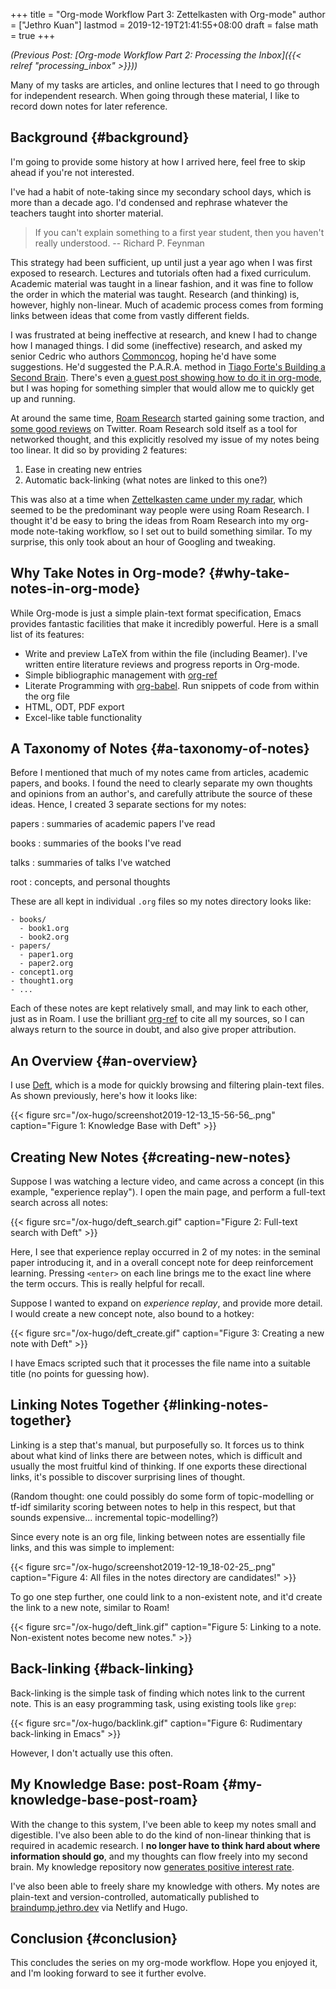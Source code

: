 +++
title = "Org-mode Workflow Part 3: Zettelkasten with Org-mode"
author = ["Jethro Kuan"]
lastmod = 2019-12-19T21:41:55+08:00
draft = false
math = true
+++

_(Previous Post: [Org-mode Workflow Part 2: Processing the Inbox]({{< relref "processing_inbox" >}}))_

Many of my tasks are articles, and online lectures that I need to go
through for independent research. When going through these material, I
like to record down notes for later reference.


## Background {#background}

I'm going to provide some history at how I arrived here, feel free to
skip ahead if you're not interested.

I've had a habit of note-taking since my secondary school days, which
is more than a decade ago. I'd condensed and rephrase whatever the
teachers taught into shorter material.

> If you can't explain something to a first year student, then you
> haven't really understood. -- Richard P. Feynman

This strategy had been sufficient, up until just a year ago when I was
first exposed to research. Lectures and tutorials often had a fixed
curriculum. Academic material was taught in a linear fashion, and it
was fine to follow the order in which the material was taught.
Research (and thinking) is, however, highly non-linear. Much of
academic process comes from forming links between ideas that come from
vastly different fields.

I was frustrated at being ineffective at research, and knew I had to
change how I managed things. I did some (ineffective) research, and
asked my senior Cedric who authors [Commoncog](https://commoncog.com/blog/), hoping he'd have some
suggestions. He'd suggested the P.A.R.A. method in [Tiago Forte's
Building a Second Brain](https://www.fortelabs.co/). There's even [a guest post showing how to do
it in org-mode](https://tasshin.com/blog/implementing-a-second-brain-in-emacs-and-org-mode/), but I was hoping for something simpler that would
allow me to quickly get up and running.

At around the same time, [Roam Research](https://roamresearch.com/) started gaining some traction,
and [some good reviews](https://twitter.com/adam%5Fkeesling/status/1196864424725774336) on Twitter. Roam Research sold itself as a tool
for networked thought, and this explicitly resolved my issue of my
notes being too linear. It did so by providing 2 features:

1.  Ease in creating new entries
2.  Automatic back-linking (what notes are linked to this one?)

This was also at a time when [Zettelkasten came under my radar](https://www.lesswrong.com/posts/NfdHG6oHBJ8Qxc26s/the-zettelkasten-method-1), which
seemed to be the predominant way people were using Roam Research. I
thought it'd be easy to bring the ideas from Roam Research into my
org-mode note-taking workflow, so I set out to build something
similar. To my surprise, this only took about an hour of Googling and
tweaking.


## Why Take Notes in Org-mode? {#why-take-notes-in-org-mode}

While Org-mode is just a simple plain-text format specification, Emacs
provides fantastic facilities that make it incredibly powerful. Here
is a small list of its features:

-   Write and preview LaTeX from within the file (including Beamer).
    I've written entire literature reviews and progress reports in
    Org-mode.
-   Simple bibliographic management with [org-ref](https://github.com/jkitchin/org-ref)
-   Literate Programming with [org-babel](https://orgmode.org/worg/org-contrib/babel/intro.html). Run snippets of code from
    within the org file
-   HTML, ODT, PDF export
-   Excel-like table functionality


## A Taxonomy of Notes {#a-taxonomy-of-notes}

Before I mentioned that much of my notes came from articles, academic
papers, and books. I found the need to clearly separate my own thoughts and
opinions from an author's, and carefully attribute the source of these
ideas. Hence, I created 3 separate sections for my notes:

papers
: summaries of academic papers I've read

books
: summaries of the books I've read

talks
: summaries of talks I've watched

root
: concepts, and personal thoughts

These are all kept in individual `.org` files so my notes directory
looks like:

```text
- books/
  - book1.org
  - book2.org
- papers/
  - paper1.org
  - paper2.org
- concept1.org
- thought1.org
- ...
```

Each of these notes are kept relatively small, and may link to each
other, just as in Roam. I use the brilliant [org-ref](https://github.com/jkitchin/org-ref) to cite all my
sources, so I can always return to the source in doubt, and also give
proper attribution.


## An Overview {#an-overview}

I use [Deft](https://jblevins.org/projects/deft/), which is a mode for quickly browsing and filtering
plain-text files. As shown previously, here's how it looks like:

{{< figure src="/ox-hugo/screenshot2019-12-13_15-56-56_.png" caption="Figure 1: Knowledge Base with Deft" >}}


## Creating New Notes {#creating-new-notes}

Suppose I was watching a lecture video, and came across a concept (in
this example, "experience replay"). I open the main page, and perform
a full-text search across all notes:

{{< figure src="/ox-hugo/deft_search.gif" caption="Figure 2: Full-text search with Deft" >}}

Here, I see that experience replay occurred in 2 of my notes: in
the seminal paper introducing it, and in a overall concept note for
deep reinforcement learning. Pressing `<enter>` on each line brings me
to the exact line where the term occurs. This is really helpful for
recall.

Suppose I wanted to expand on _experience replay_, and provide more
detail. I would create a new concept note, also bound to a hotkey:

{{< figure src="/ox-hugo/deft_create.gif" caption="Figure 3: Creating a new note with Deft" >}}

I have Emacs scripted such that it processes the file name into a
suitable title (no points for guessing how).


## Linking Notes Together {#linking-notes-together}

Linking is a step that's manual, but purposefully so. It forces us to
think about what kind of links there are between notes, which is
difficult and usually the most fruitful kind of thinking. If one
exports these directional links, it's possible to discover surprising
lines of thought.

(Random thought: one could possibly do some form of topic-modelling or
tf-idf similarity scoring between notes to help in this respect, but
that sounds expensive... incremental topic-modelling?)

Since every note is an org file, linking between notes are essentially
file links, and this was simple to implement:

{{< figure src="/ox-hugo/screenshot2019-12-19_18-02-25_.png" caption="Figure 4: All files in the notes directory are candidates!" >}}

To go one step further, one could link to a non-existent note, and
it'd create the link to a new note, similar to Roam!

{{< figure src="/ox-hugo/deft_link.gif" caption="Figure 5: Linking to a note. Non-existent notes become new notes." >}}


## Back-linking {#back-linking}

Back-linking is the simple task of finding which notes link to the
current note. This is an easy programming task, using existing tools
like `grep`:

{{< figure src="/ox-hugo/backlink.gif" caption="Figure 6: Rudimentary back-linking in Emacs" >}}

However, I don't actually use this often.


## My Knowledge Base: post-Roam {#my-knowledge-base-post-roam}

With the change to this system, I've been able to keep my notes small
and digestible. I've also been able to do the kind of non-linear
thinking that is required in academic research. I **no longer have to
think hard about where information should go**, and my thoughts can
flow freely into my second brain. My knowledge repository now
[generates positive interest rate](https://twitter.com/vgr/status/1203741612007931904).

I've also been able to freely share my knowledge with others. My notes
are plain-text and version-controlled, automatically published to
[braindump.jethro.dev](https://braindump.jethro.dev/) via Netlify and Hugo.


## Conclusion {#conclusion}

This concludes the series on my org-mode workflow. Hope you enjoyed
it, and I'm looking forward to see it further evolve.
